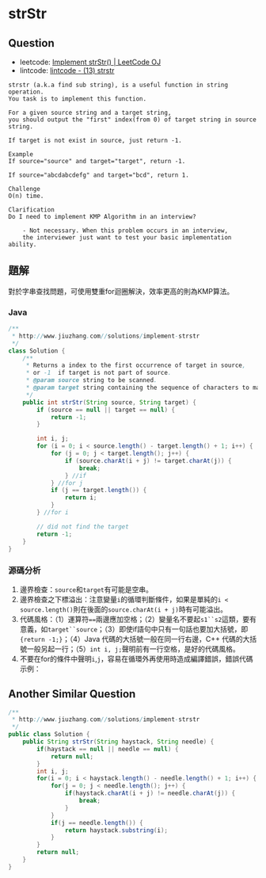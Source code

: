 # strStr

## Question

- leetcode: [Implement strStr() | LeetCode OJ](https://leetcode.com/problems/implement-strstr/)
- lintcode: [lintcode - (13) strstr](http://www.lintcode.en/problem/strstr/)

```
strstr (a.k.a find sub string), is a useful function in string operation.
You task is to implement this function.

For a given source string and a target string,
you should output the "first" index(from 0) of target string in source string.

If target is not exist in source, just return -1.

Example
If source="source" and target="target", return -1.

If source="abcdabcdefg" and target="bcd", return 1.

Challenge
O(n) time.

Clarification
Do I need to implement KMP Algorithm in an interview?

    - Not necessary. When this problem occurs in an interview,
    the interviewer just want to test your basic implementation ability.
```

## 題解

對於字串查找問題，可使用雙重for迴圈解決，效率更高的則為KMP算法。

### Java

```java
/**
 * http://www.jiuzhang.com//solutions/implement-strstr
 */
class Solution {
    /**
     * Returns a index to the first occurrence of target in source,
     * or -1  if target is not part of source.
     * @param source string to be scanned.
     * @param target string containing the sequence of characters to match.
     */
    public int strStr(String source, String target) {
        if (source == null || target == null) {
            return -1;
        }

        int i, j;
        for (i = 0; i < source.length() - target.length() + 1; i++) {
            for (j = 0; j < target.length(); j++) {
                if (source.charAt(i + j) != target.charAt(j)) {
                    break;
                } //if
            } //for j
            if (j == target.length()) {
                return i;
            }
        } //for i

        // did not find the target
        return -1;
    }
}
```

### 源碼分析

1. 邊界檢查：`source`和`target`有可能是空串。
2. 邊界檢查之下標溢出：注意變量`i`的循環判斷條件，如果是單純的`i < source.length()`則在後面的`source.charAt(i + j)`時有可能溢出。
2. 代碼風格：（1）運算符`==`兩邊應加空格；（2）變量名不要起`s1``s2`這類，要有意義，如`target``source`；（3）即使if語句中只有一句話也要加大括號，即`{return -1;}`；（4）Java 代碼的大括號一般在同一行右邊，C++ 代碼的大括號一般另起一行；（5）`int i, j;`聲明前有一行空格，是好的代碼風格。
3. 不要在for的條件中聲明`i`,`j`，容易在循環外再使用時造成編譯錯誤，錯誤代碼示例：

## Another Similar Question

```java
/**
 * http://www.jiuzhang.com//solutions/implement-strstr
 */
public class Solution {
    public String strStr(String haystack, String needle) {
        if(haystack == null || needle == null) {
            return null;
        }
        int i, j;
        for(i = 0; i < haystack.length() - needle.length() + 1; i++) {
            for(j = 0; j < needle.length(); j++) {
                if(haystack.charAt(i + j) != needle.charAt(j)) {
                    break;
                }
            }
            if(j == needle.length()) {
                return haystack.substring(i);
            }
        }
        return null;
    }
}
```
